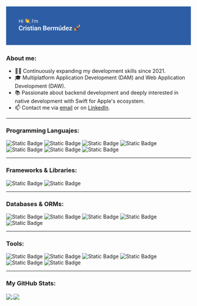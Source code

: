 ![header image](header.png)
### About me:  
- 👨‍💻 Continuously expanding my development skills since 2021.
- 🎓 Multiplatform Application Development (DAM) and Web Application Development (DAW).
- 📚 Passionate about backend development and deeply interested in native development with Swift for Apple's ecosystem.
- 📫 Contact me via [email](mailto:cristianbm2095@gmail.com) or on [LinkedIn](https://www.linkedin.com/in/cristian-bermúdez-martínez-b623a4129).

---
### Programming Languajes:
![Static Badge](https://img.shields.io/badge/-JavaScript-F7DF1E?logo=javascript&logoColor=white)
![Static Badge](https://img.shields.io/badge/-TypeScript-3178C6?logo=typescript&logoColor=white)
![Static Badge](https://img.shields.io/badge/-Swift-F05138?logo=swift&logoColor=white)
![Static Badge](https://img.shields.io/badge/-Python-3776AB?logo=python&logoColor=white)
![Static Badge](https://img.shields.io/badge/-PHP-777BB4?logo=php&logoColor=white)
![Static Badge](https://img.shields.io/badge/-HTML-E34F26?logo=html5&logoColor=white)
![Static Badge](https://img.shields.io/badge/-CSS-1572B6?logo=css3&logoColor=white)

---
### Frameworks & Libraries:
![Static Badge](https://img.shields.io/badge/-Node.js-339933?logo=node.js&logoColor=white)
![Static Badge](https://img.shields.io/badge/-Express.js-000000?logo=express&logoColor=white)

---
### Databases & ORMs:
![Static Badge](https://img.shields.io/badge/-MySQL-4479A1?logo=mysql&logoColor=white)
![Static Badge](https://img.shields.io/badge/-MongoDB-47A248?logo=mongodb&logoColor=white)
![Static Badge](https://img.shields.io/badge/-PostgreSQL-4169E1?logo=postgresql&logoColor=white)
![Static Badge](https://img.shields.io/badge/-SQLite-003B57?logo=sqlite&logoColor=white)
![Static Badge](https://img.shields.io/badge/-Prisma-2D3748?logo=prisma&logoColor=white)

---
### Tools:
![Static Badge](https://img.shields.io/badge/-Git-F05032?logo=git&logoColor=white)
![Static Badge](https://img.shields.io/badge/-GitHub-181717?logo=github&logoColor=white)
![Static Badge](https://img.shields.io/badge/-Docker-2496ED?logo=docker&logoColor=white)
![Static Badge](https://img.shields.io/badge/-NPM-CB3837?logo=npm&logoColor=white)
![Static Badge](https://img.shields.io/badge/-HomeBrew-FBB040?logo=homebrew&logoColor=white)
![Static Badge](https://img.shields.io/badge/-Jest-C21325?logo=jest&logoColor=white)

---
### My GitHub Stats:
<a href="https://github.com/anuraghazra/github-readme-stats">
  <img height=185px align="center" src="https://github-readme-stats.vercel.app/api?username=cristianbm20&hide_title=true&include_all_commits=true&show_icons=true&theme=github_dark&border_color=808080" />
</a>
<a href="https://github.com/anuraghazra/convoychat">
  <img align="center" src="https://github-readme-stats.vercel.app/api/top-langs?username=cristianbm20&hide_title=true&layout=donut&card_width=320&theme=github_dark&border_color=808080" />
</a>
